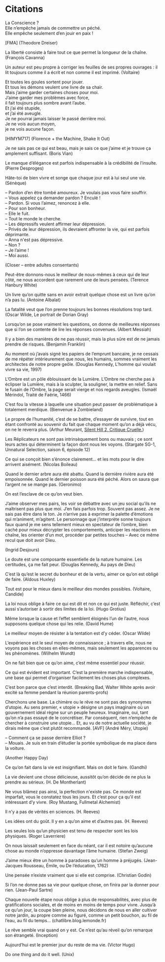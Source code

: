 Citations
=========

La Conscience ?  
Elle n’empêche jamais de commettre un péché.  
Elle empêche seulement d’en jouir en paix !  

[FMA] (Theodore Dreiser)


La liberté consiste à faire tout ce que permet la longueur de la chaîne.
(François Cavanna)


Un auteur est peu propre à corriger les feuilles de ses propres ouvrages : il
lit toujours comme il a écrit et non comme il est imprimé.  (Voltaire)


Et toutes les goules sortent pour jouer.  
Et tous les démons veulent une livre de sa chair.  
Mais j’aime garder certaines choses pour moi.  
J’aime garder mes problèmes avec force,  
il fait toujours plus sombre avant l’aube.  
Et j’ai été stupide,  
et j’ai été aveugle.  
Je ne pourrai jamais laisser le passé derrière moi.  
Je ne vois aucun moyen,  
je ne vois aucune façon.  

[HIMYM717] (Florence + the Machine, Shake It Out)


Je ne sais pas ce qui est beau, mais je sais ce que j’aime et je trouve ça
amplement suffisant.  (Boris Vian)


Le manque d’élégance est parfois indispensable à la crédibilité de l’insulte.
(Pierre Desproges)


Hâte-toi de bien vivre et songe que chaque jour est à lui seul une vie.
(Sénèque)


– Pardon d’en être tombé amoureux.  Je voulais pas vous faire souffrir.  
– Vous appelez ça demander pardon ?  Enculé !  
– Pardon.  Si vous l’aimez, renoncez à elle.  
– Pour son bonheur.  
– Elle le fuit.  
– Tout le monde le cherche.  
– Les dépressifs veulent affirmer leur dépression.  
– Privés de leur dépression, ils devraient affronter la vie, qui est parfois déprimante.  
– Anna n'est pas dépressive.  
– Non ?  
– Je l’aime !  
– Moi aussi.  

(Closer – entre adultes consentants)


Peut-être donnons-nous le meilleur de nous-mêmes à ceux qui de leur côté, ne
nous accordent que rarement une de leurs pensées.  (Terence Hanbury White)


Un livre qu’on quitte sans en avoir extrait quelque chose est un livre qu’on n’a
pas lu.  (Antoine Albalat)


La fatalité veut que l’on prenne toujours les bonnes résolutions trop tard.
(Oscar Wilde, Le portrait de Dorian Gray)


Lorsqu’on se pose vraiment les questions, on donne de meilleures réponses que si
l’on se contente de lire les réponses convenues.  (Albert Messiah)


Il y a bien des manières de ne pas réussir, mais la plus sûre est de ne jamais
prendre de risques.  (Benjamin Franklin)


Au moment où j’avais signé les papiers de l’emprunt bancaire, je ne cessais de
me répéter intérieurement que nous, les humains, sommes vraiment les architectes
de notre propre geôle.  (Douglas Kennedy, L’homme qui voulait vivre sa vie,
1997)


L’Ombre est un pôle éblouissant de la Lumière.  L’Ombre ne cherche pas à
éclipser la Lumière, mais à la sculpter, la souligner, la mettre en relief.
Sans le fusain de l’Ombre, la page serait vierge et nos regards aveugles.
(Ismaël Mérindol, Traité de Faërie, 1466)


C’est fou la vitesse à laquelle une situation peut passer de problématique à
totalement merdique.  (Bienvenue à Zombieland)


Le propre de l’humanité, c’est de se battre, d’essayer de survivre, tout en
étant confronté au souvenir du fait que chaque moment qu’on a déjà vécu, on ne
le reverra plus.  (Arthur Meurant, [Silent Hill 2, Critique Cruelle.](http://youtu.be/TOdLRhbzpMk))


Les Réplicateurs ne sont pas intrinsèquement bons ou mauvais ; ce sont leurs
actes qui déterminent la façon dont nous les voyons.  (Stargate SG-1, Unnatural
Selection, saison 6, épisode 12)


Ce qui se conçoit bien s’énonce clairement… et les mots pour le dire arrivent
aisément.  (Nicolas Boileau)


Quand le dernier arbre aura été abattu.  Quand la dernière rivière aura été
empoisonnée.  Quand le dernier poisson aura été péché.  Alors on saura que
l’argent ne se mange pas.  (Geronimo)


On est l’esclave de ce qu’on veut bien.

J’aime observer mes pairs, les voir se débattre avec un jeu social qu’ils ne
maîtrisent pas plus que moi.  J’en fais parfois trop.  Souvent pas assez.  Je ne
sais pas être dans le ton.  Je n’arrive pas à exprimer la palette d’émotions qui
m’animent, m’agitent.  Le personnage que j’interprète sonne toujours faux quand
je me sens tellement mieux en spectateur de l’ombre, bien caché pour mieux
décrypter les comportements, anticiper les réactions en chaîne, les orienter
d’un mot, procéder par petites touches – Avec ce même recul que doit avoir Dieu.

(Ingrid Desjours)


Le doute est une composante essentielle de la nature humaine.  Les certitudes,
ça me fait peur.  (Douglas Kennedy, Au pays de Dieu)


C’est là qu’est le secret du bonheur et de la vertu, aimer ce qu’on est obligé
de faire.  (Aldous Huxley)


Tout est pour le mieux dans le meilleur des mondes possibles.  (Voltaire, Candide)


La loi nous oblige à faire ce qui est dit et non ce qui est juste.  Réfléchir,
c’est aussi s’autoriser à sortir des limites de la loi.  (Hugo Grotius)


Même lorsque la cause et l’effet semblent éloignés l’un de l’autre, nous
supposons quelque chose qui les relie.  (David Hume)


Le meilleur moyen de résister à la tentation est d’y céder.  (Oscar Wilde)


L’expérience est le seul moyen de connaissance ; à travers elle, nous ne voyons
pas les choses en elles-mêmes, mais seulement les apparences ou les phénomènes.
(Wilhelm Wundt)


On ne fait bien que ce qu’on aime, c’est même essentiel pour réussir.


Ce qui est évident est important.  C’est la première marche indispensable, une
base qui permet d’organiser facilement les choses plus complexes.


C’est bon parce que c’est interdit.  (Breaking Bad, Walter White après avoir
excité sa femme pendant la réunion parents-profs)


Cherchons une base.  La chimère ou le rêve ne sont pas des synonymes d’utopie.
Au sens premier, « utopie » désigne un pays imaginaire où un gouvernement idéal
règne sur un peuple heureux.  Imaginaire, oui, tant qu’on n’a pas essayé de le
concrétiser.  Par conséquent, rien n’empêche de chercher à construire une
utopie…  Et, au vu de notre actuelle société, je dirais même que c’est plutôt
recommandé.  [AVF] (André Méry, Utopie)


– Comment ça se passe derrière Elliot ?  
– Mouais.  Je suis en train d’étudier la portée symbolique de ma place dans la voiture.  

(Another Happy Day)


Ce qu’on fait dans la vie est insignifiant.  Mais on doit le faire.  (Gandhi)


La vie devient une chose délicieuse, aussitôt qu’on décide de ne plus la prendre
au sérieux.  (H. De Montherlant)


Ne vous blâmez pas ainsi, la perfection n'existe pas.  Ce monde est imparfait,
vous le constatez tous les jours.  Et c’est pour ça qu’il est intéressant d’y
vivre.  (Roy Mustang, Fullmetal Alchemist)


Il n’y a pas de vérités en sciences.  (H. Reeves)


Les idées ont du goût.  Il y en a qu’on aime et d’autres pas.  (H. Reeves)


Les seules lois qu’un physicien est tenu de respecter sont les lois physiques.
(Roger Laverriere)


On nous laissait seulement en face du néant, car il est notoire qu’aucune chose
au monde n’oppresse davantage l’âme humaine.  (Stefan Zweig)


J’aime mieux être un homme à paradoxes qu’un homme à préjugés.  (Jean-Jacques
Rousseau, Émile, ou De l’éducation, 1762)


Une pensée n’existe vraiment que si elle est comprise.  (Christian Godin)


Si l’on ne donne pas sa vie pour quelque chose, on finira par la donner pour
rien.  (Jean-Paul Sartre)


Chaque nouvelle étape nous oblige à plus de responsabilités, avec plus de
gratifications sociales, et de moins en moins de temps pour vivre.  Jusqu’à ce
qu’un jour, la coupe bien pleine, nous décidons de nous en aller cultiver notre
jardin, au propre comme au figuré, comme un petit bouchon, au fil de l’eau, au
fil du temps…  (chatlibre.blog.lemonde.fr)


Le rêve semble vrai quand on y est.  Ce n’est qu’au réveil qu’on remarque son
étrangeté.  (Inception)


Aujourd’hui est le premier jour du reste de ma vie.  (Victor Hugo)


Do one thing and do it well.  (Unix)
